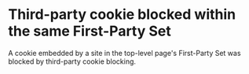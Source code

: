 # Third-party cookie blocked within the same First-Party Set

A cookie embedded by a site in the top-level page's First-Party Set was blocked
by third-party cookie blocking.
